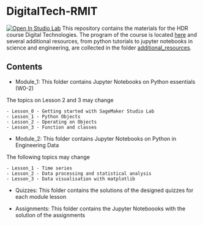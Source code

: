 # DigitalTech-RMIT
[![Open In Studio Lab](https://studiolab.sagemaker.aws/studiolab.svg)](https://studiolab.sagemaker.aws/import/github/elenosa/DigitalTech-RMIT/blob/main/README.md)
This repository contains the materials for the HDR course Digital Technologies. The program of the course is located [here](./program.md) and several additional resources, from python tutorials to jupyter notebooks in science and engineering, are collected in the folder [additional_resources](./additional_resources).
## Contents

- Module_1: This folder contains Jupyter Notebooks on Python essentials (W0-2)

The topics on Lesson 2 and 3 may change

    - Lesson_0 - Getting started with SageMaker Studio Lab
    - Lesson_1 - Python Objects
    - Lesson_2 - Operating on Objects
    - Lesson_3 - Function and classes
  
 
- Module_2: This folder contains Jupyter Notebooks on Python in Engineering Data

The following topics may change

    - Lesson_1 - Time series
    - Lesson_2 - Data processing and statistical analysis
    - Lesson_3 - Data visualisation with matplotlib

- Quizzes: This folder contains the solutions of the designed quizzes for each module lesson

- Assignments: This folder contains the Jupyter Noteboooks with the solution of the assignments 
